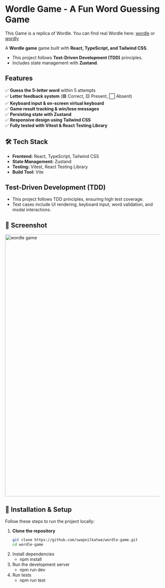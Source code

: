 # Wordle Game - A Fun Word Guessing Game
This Game is a replica of Wordle.
You can find real Wordle here: [wordle](https://www.nytimes.com/games/wordle/index.html) or [wordly](https://wordly.org/)

A **Wordle game** game built with **React, TypeScript, and Tailwind CSS**.
- This project follows **Test-Driven Development (TDD)** principles.
- Includes state management with **Zustand**.

## Features
✅ **Guess the 5-letter word** within 5 attempts  
✅ **Letter feedback system** (🟩 Correct, 🟨 Present, ⬜ Absent)  
✅ **Keyboard input & on-screen virtual keyboard**  
✅ **Game result tracking & win/lose messages**  
✅ **Persisting state with Zustand**  
✅ **Responsive design using Tailwind CSS**  
✅ **Fully tested with Vitest & React Testing Library**  

## 🛠️ Tech Stack
- **Frontend:** React, TypeScript, Tailwind CSS  
- **State Management:** Zustand  
- **Testing:** Vitest, React Testing Library  
- **Build Tool:** Vite  

## Test-Driven Development (TDD)
- This project follows TDD principles, ensuring high test coverage.
- Test cases include UI rendering, keyboard input, word validation, and modal interactions.

## 📸 Screenshot  
<img width="850" alt="wordle game" src="https://github.com/user-attachments/assets/4bb6fdc6-e136-4a3c-828b-232b74d6c88e" />

## 📜 Installation & Setup
Follow these steps to run the project locally:

1. **Clone the repository**  
   ```sh
   git clone https://github.com/swapnilkatwe/wordle-game.git
   cd wordle-game
   ```
2. Install dependencies
    - npm install
3. Run the development server
    - npm run dev
4. Run tests
    - npm run test
